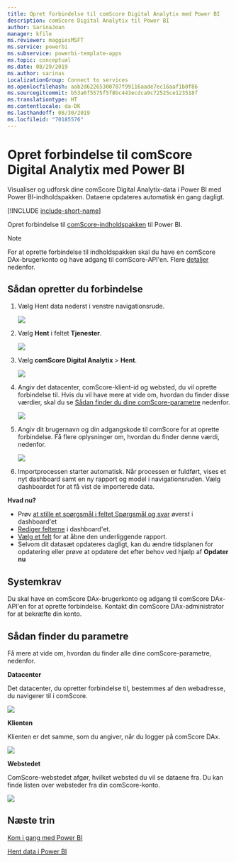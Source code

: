 ```yaml
---
title: Opret forbindelse til comScore Digital Analytix med Power BI
description: comScore Digital Analytix til Power BI
author: SarinaJoan
manager: kfile
ms.reviewer: maggiesMSFT
ms.service: powerbi
ms.subservice: powerbi-template-apps
ms.topic: conceptual
ms.date: 08/29/2019
ms.author: sarinas
LocalizationGroup: Connect to services
ms.openlocfilehash: aab2d62265300787f99116aade7ec16aaf1b0f86
ms.sourcegitcommit: b53a6f5575f5f8bc443ecdca9c72525ce123518f
ms.translationtype: HT
ms.contentlocale: da-DK
ms.lasthandoff: 08/30/2019
ms.locfileid: "70185576"
---
```

# <a name="connect-to-comscore-digital-analytix-with-power-bi"></a>Opret forbindelse til comScore Digital Analytix med Power BI
Visualiser og udforsk dine comScore Digital Analytix-data i Power BI med Power BI-indholdspakken. Dataene opdateres automatisk én gang dagligt.

[!INCLUDE [include-short-name](./includes/service-deprecate-content-packs.md)]

Opret forbindelse til [comScore-indholdspakken](https://app.powerbi.com/getdata/services/comscore) til Power BI.

>[!NOTE]
>For at oprette forbindelse til indholdspakken skal du have en comScore DAx-brugerkonto og have adgang til comScore-API'en. Flere [detaljer](#Requirements) nedenfor.

## <a name="how-to-connect"></a>Sådan opretter du forbindelse
1. Vælg Hent data nederst i venstre navigationsrude.
   
   ![](media/service-connect-to-connect-to/getdata.png)
2. Vælg **Hent** i feltet **Tjenester**.
   
   ![](media/service-connect-to-connect-to/services.png)
3. Vælg **comScore Digital Analytix** \> **Hent**.
   
   ![](media/service-connect-to-connect-to/comscore.png)
4. Angiv det datacenter, comScore-klient-id og websted, du vil oprette forbindelse til. Hvis du vil have mere at vide om, hvordan du finder disse værdier, skal du se [Sådan finder du dine comScore-parametre](#FindingParams) nedenfor.
   
   ![](media/service-connect-to-connect-to/parameters.png)
5. Angiv dit brugernavn og din adgangskode til comScore for at oprette forbindelse. Få flere oplysninger om, hvordan du finder denne værdi, nedenfor.
   
   ![](media/service-connect-to-connect-to/creds.png)
6. Importprocessen starter automatisk. Når processen er fuldført, vises et nyt dashboard samt en ny rapport og model i navigationsruden. Vælg dashboardet for at få vist de importerede data.

**Hvad nu?**

* Prøv [at stille et spørgsmål i feltet Spørgsmål og svar](consumer/end-user-q-and-a.md) øverst i dashboard'et
* [Rediger felterne](service-dashboard-edit-tile.md) i dashboard'et.
* [Vælg et felt](consumer/end-user-tiles.md) for at åbne den underliggende rapport.
* Selvom dit datasæt opdateres dagligt, kan du ændre tidsplanen for opdatering eller prøve at opdatere det efter behov ved hjælp af **Opdater nu**

<a name="Requirements"></a>

## <a name="system-requirements"></a>Systemkrav
Du skal have en comScore DAx-brugerkonto og adgang til comScore DAx-API'en for at oprette forbindelse. Kontakt din comScore DAx-administrator for at bekræfte din konto.

<a name="FindingParams"></a>

## <a name="finding-parameters"></a>Sådan finder du parametre
Få mere at vide om, hvordan du finder alle dine comScore-parametre, nedenfor.

**Datacenter**

Det datacenter, du opretter forbindelse til, bestemmes af den webadresse, du navigerer til i comScore.

![](media/service-connect-to-connect-to/comscore_url.png) 

**Klienten**

Klienten er det samme, som du angiver, når du logger på comScore DAx.

![](media/service-connect-to-connect-to/comscore_signin.png) 

**Webstedet**

ComScore-webstedet afgør, hvilket websted du vil se dataene fra. Du kan finde listen over websteder fra din comScore-konto.

![](media/service-connect-to-connect-to/comscore_sites.png)

## <a name="next-steps"></a>Næste trin
[Kom i gang med Power BI](service-get-started.md)

[Hent data i Power BI](service-get-data.md)

